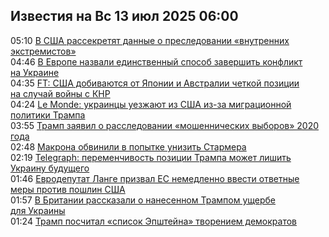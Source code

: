 <h2>Известия на Вс 13 июл 2025 06:00</h2><!--2025-07-13 05:10:38-->
<div class="rssn">
  <div><span class="smaller gray hspace">05:10</span> <a class="nodecor" href="https://news.rambler.ru/world/54976520-v-ssha-rassekretyat-dannye-o-presledovanii-vnutrennih-ekstremistov/">В США рассекретят данные о преследовании «внутренних экстремистов»</a></div>
</div>
<div class="rssn">
  <div><span class="smaller gray hspace">04:46</span> <a class="nodecor" href="https://news.rambler.ru/world/54976565-v-evrope-nazvali-edinstvennyy-sposob-zavershit-konflikt-na-ukraine/">В Европе назвали единственный способ завершить конфликт на Украине</a></div>
</div>
<div class="rssn">
  <div><span class="smaller gray hspace">04:35</span> <a class="nodecor" href="https://news.rambler.ru/world/54975871-ft-ssha-dobivayutsya-ot-yaponii-i-avstralii-chetkoy-pozitsii-na-sluchay-voyny-s-knr/">FT: США добиваются от Японии и Австралии четкой позиции на случай войны с КНР</a></div>
</div>
<div class="rssn">
  <div><span class="smaller gray hspace">04:24</span> <a class="nodecor" href="https://news.rambler.ru/world/54976528-le-monde-ukraintsy-uezzhayut-iz-ssha-iz-za-migratsionnoy-politiki-trampa/">Le Monde: украинцы уезжают из США из-за миграционной политики Трампа</a></div>
</div>
<div class="rssn">
  <div><span class="smaller gray hspace">03:55</span> <a class="nodecor" href="https://news.rambler.ru/world/54976449-tramp-zayavil-o-rassledovanii-moshennicheskih-vyborov-2020-goda/">Трамп заявил о расследовании «мошеннических выборов» 2020 года</a></div>
</div>
<div class="rssn">
  <div><span class="smaller gray hspace">02:48</span> <a class="nodecor" href="https://news.rambler.ru/world/54972804-makrona-obvinili-v-popytke-unizit-starmera/">Макрона обвинили в попытке унизить Стармера</a></div>
</div>
<div class="rssn">
  <div><span class="smaller gray hspace">02:19</span> <a class="nodecor" href="https://news.rambler.ru/world/54976489-telegraph-peremenchivost-pozitsii-trampa-mozhet-lishit-ukrainu-buduschego/">Telegraph: переменчивость позиции Трампа может лишить Украину будущего</a></div>
</div>
<div class="rssn">
  <div><span class="smaller gray hspace">01:46</span> <a class="nodecor" href="https://news.rambler.ru/world/54976473-evrodeputat-lange-prizval-es-nemedlenno-vvesti-otvetnye-mery-protiv-poshlin-ssha/">Евродепутат Ланге призвал ЕС немедленно ввести ответные меры против пошлин США</a></div>
</div>
<div class="rssn">
  <div><span class="smaller gray hspace">01:57</span> <a class="nodecor" href="https://news.rambler.ru/world/54976476-v-britanii-rasskazali-o-nanesennom-trampom-uscherbe-dlya-ukrainy/">В Британии рассказали о нанесенном Трампом ущербе для Украины</a></div>
</div>
<div class="rssn">
  <div><span class="smaller gray hspace">01:24</span> <a class="nodecor" href="https://news.rambler.ru/world/54976459-tramp-poschital-spisok-epshteyna-tvoreniem-demokratov/">Трамп посчитал «список Эпштейна» творением демократов</a></div>
</div>